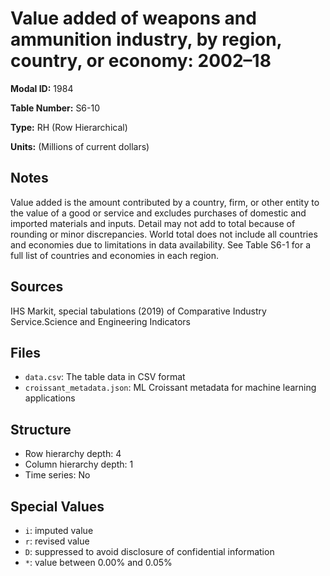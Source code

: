 # Value added of weapons and ammunition industry, by region, country, or economy: 2002–18

**Modal ID:** 1984

**Table Number:** S6-10

**Type:** RH (Row Hierarchical)

**Units:** (Millions of current dollars)

## Notes

Value added is the amount contributed by a country, firm, or other entity to the value of a good or service and excludes purchases of domestic and imported materials and inputs. Detail may not add to total because of rounding or minor discrepancies. World total does not include all countries and economies due to limitations in data availability. See Table S6-1 for a full list of countries and economies in each region.

## Sources

IHS Markit, special tabulations (2019) of Comparative Industry Service.Science and Engineering Indicators

## Files

- `data.csv`: The table data in CSV format
- `croissant_metadata.json`: ML Croissant metadata for machine learning applications

## Structure

- Row hierarchy depth: 4
- Column hierarchy depth: 1
- Time series: No

## Special Values

- `i`: imputed value
- `r`: revised value
- `D`: suppressed to avoid disclosure of confidential information
- `*`: value between 0.00% and 0.05%
